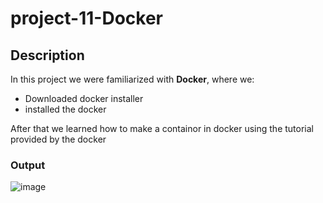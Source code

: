 # project-11-Docker

## Description
In this project we were familiarized with **Docker**, where we:
- Downloaded docker installer
- installed the docker


After that we learned how to make a containor in docker using the tutorial provided by the docker

### Output
![image](https://github.com/user-attachments/assets/377594cd-fd80-4e31-b320-a411450e93b0)

